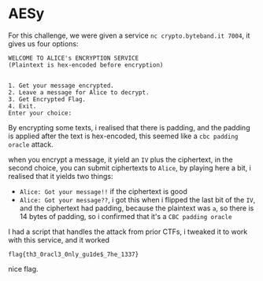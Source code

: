 # AESy

For this challenge, we were given a service `nc crypto.byteband.it 7004`, it gives us four options:
```
WELCOME TO ALICE's ENCRYPTION SERVICE
(Plaintext is hex-encoded before encryption)


1. Get your message encrypted.
2. Leave a message for Alice to decrypt.
3. Get Encrypted Flag.
4. Exit.
Enter your choice:
```

By encrypting some texts, i realised that there is padding, and the padding is applied after the text is hex-encoded, this seemed like a `cbc padding oracle` attack.

when you encrypt a message, it yield an `IV` plus the ciphertext, in the second choice, you can submit ciphertexts to `Alice`, by playing here a bit, i realised that it yields two things:
* `Alice: Got your message!!` if the ciphertext is good
* `Alice: Got your message??`, i got this when i flipped the last bit of the `IV`, and the ciphertext had padding, because the plaintext was `a`, so there is 14 bytes of padding, so i confirmed that it's a `CBC padding oracle`

I had a script that handles the attack from prior CTFs, i tweaked it to work with this service, and it worked
```
flag{th3_0racl3_0nly_gu1de$_7he_1337}
```
nice flag.